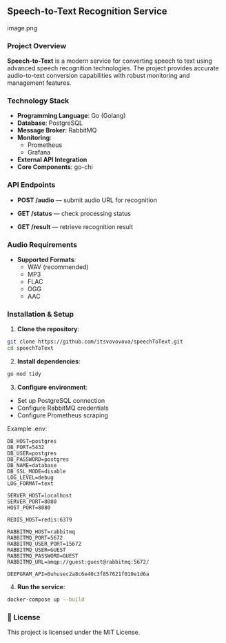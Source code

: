 ## Speech-to-Text Recognition Service

image.png

### Project Overview

**Speech-to-Text** is a modern service for converting speech to text using advanced speech recognition technologies. The project provides accurate audio-to-text conversion capabilities with robust monitoring and management features.

### Technology Stack

* **Programming Language**: Go (Golang)
* **Database**: PostgreSQL
* **Message Broker**: RabbitMQ
* **Monitoring**:
    * Prometheus
    * Grafana
* **External API Integration**
* **Core Components**:
    go-chi

### API Endpoints

* **POST /audio** — submit audio URL for recognition

* **GET /status** — check processing status
* **GET /result** — retrieve recognition result

### Audio Requirements

* **Supported Formats**:
    * WAV (recommended)
    * MP3
    * FLAC
    * OGG
    * AAC

### Installation & Setup

1. **Clone the repository**:
```bash
git clone https://github.com/itsvovovova/speechToText.git
cd speechToText
```

2. **Install dependencies**:
```bash
go mod tidy
```

3. **Configure environment**:
* Set up PostgreSQL connection
* Configure RabbitMQ credentials
* Configure Prometheus scraping

Example .env:
```
DB_HOST=postgres
DB_PORT=5432
DB_USER=postgres
DB_PASSWORD=postgres
DB_NAME=database
DB_SSL_MODE=disable
LOG_LEVEL=debug
LOG_FORMAT=text

SERVER_HOST=localhost
SERVER_PORT=8080
HOST_PORT=8080

REDIS_HOST=redis:6379

RABBITMQ_HOST=rabbitmq
RABBITMQ_PORT=5672
RABBITMQ_USER_PORT=15672
RABBITMQ_USER=GUEST
RABBITMQ_PASSWORD=GUEST
RABBITMQ_URL=amqp://guest:guest@rabbitmq:5672/

DEEPGRAM_API=0uhusec2a8c6e40c3f857621f010e1d6a
```
4. **Run the service**:
```bash
docker-compose up --build
```
### 📜 License

This project is licensed under the MIT License.
